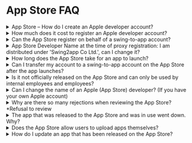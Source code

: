 # App Store FAQ

<details>

<summary>App Store – How do I create an Apple developer account?</summary>

I'll post a link to how to create an Apple developer account.

Please check the link.&#x20;

**☞ **<mark style="color:blue;">**See how to create an Apple developer account**</mark>

</details>

<details>

<summary>How much does it cost to register an Apple developer account?</summary>

The 1-year subscription to the Apple developer account costs KRW 129,000.

An Apple developer account costs 1 year and must be renewed every 1 year.

If you can't pay before the expiration of the subscription period, the app will be dropped from the App Store.

(Apps that have gone down can be re-registered after paying the fee)

</details>

<details>

<summary>Can the App Store register on behalf of a swing-to-app account?</summary>

Yes you can.

If it's difficult for users to create their own Apple developer account, or if the developer is incurred, they can launch your app to the App Store with a swing-to-app account.

\*Google cannot register as an account proxy

When you apply for an App Store upload, please agree to the proxy registration notices registered in the application and you will register with your Swing-to-App account.

However, regarding proxy registration, you must check and agree to all of the following notes.

![](<../.gitbook/assets/앱스토어 등록 주의사항.png>)

</details>

<details>

<summary>App Store Developer Name at the time of proxy registration: I am distributed under 'Swing2app Co Ltd.', can I change it?</summary>

If you register on behalf of the App Store with a Swing-to-App account, the name of the App Store developer will be distributed as 'Swing2app Co Ltd'.

Because you register as a swing-to-app account, you can't specify a distributor name per app.

Therefore, you should use the Swing-to-App development mission as it is.

**If you want users to distribute it under their preferred name, please create an Apple developer account.**

When uploading to the App Store, fill in the Apple developer account you created: Enter your ID and password and we'll upload it to that account.

The developer name naturally applies as the username.&#x20;

**☞ **<mark style="color:blue;">**\[Go to see how to create an Apple developer account]**</mark>

</details>

<details>

<summary>How long does the App Store take for an app to launch?</summary>

It usually takes less than a week (7 days).

However, it may take longer than the time above because Apple often refuses to review.

Please allow time to wait for the review.

</details>

<details>

<summary>Can I transfer my account to a swing-to-app account on the App Store after the app launches?</summary>

Yes you can.

After launching with a Swing-to-App Developer account, if you've registered for your Apple Developer account, you can move your app to that account.

However, moving the app to that account also requires you to re-register the app, so you will need to purchase an upload ticket and apply for upload. \_(App Store upload ticket costs KRW 20,000)

In the Upload Application notebox, you can fill in the existing released app transfer request, and fill in the account:ID and password you created.

</details>

<details>

<summary>Is it not officially released on the App Store and can only be used by internal employees and employees?</summary>

The App Store does not approve the official launch of in-house apps for internal use within the company and used only by employees.

This means that you can only launch apps that are available to all users on the App Store.

Therefore, if you create an app that is only available to employees within your company, it will not be available on the App Store, which can be difficult for iPhone users to use.

The only way to do this is to release your app to users who have been added using test-flight, rather than making it officially available to the App Store.

**\[How to use the App Store test-flight]** <mark style="color:blue;">https://wp.swing2app.co.kr/knowledgebase/appstore-testflight/</mark>

The method of use is the same as using a paid app.

You'll need to purchase a swing paid app pass, an app store upload ticket.

After purchasing the upload ticket, please apply for the App Store upload from the App Production History page → the App Operation → Version Management \*App Operation.

It's not an actual official release, but the test-launched app will also be available after being vetted by Apple on the App Store.

Therefore, you will need to fill in all the fields on the upload application to apply. After the application is completed, please email : help@swing2app.co.kr the App Store test-flight request email.

Please collect and send us all the Apple accounts (email addresses) of users who want to use the iPhone app.

Once inside your iPhone, you can check your Apple-ID by entering the Settings menu.

\*Your Apple Account must be sent to the final.

\*If you make any additions in the future, you will need to purchase and apply for a re-upload ticket, so we recommend that you collect and forward the email accounts of all iPhone users.

The launch of the app store test-flight app takes about 3-5 days to review.

It's sooner than an official rollout of the app, and it's almost always approved without rejection.

Once the review and approval is complete, an invit email will be sent to the iPhone users' accounts above.

Users can check the invitation email and download the app to their iPhone.

<mark style="color:red;">**\[Precautions]**</mark>

1\)The launch of the test-flight app has a 90-day service period.

Apple's policy only allows you to use it for 90 days, and if you need more access to the iPhone app, you'll need to request an App Store upload again.

We will then update the app version again to get back to work.

2\) Paid app access is also available only if it is purchased.

Even if it's not an official release, the concept of launching it on the App Store is the same, so if it's not a paid app, it won't be available and you'll be suspended.

Therefore, you should continue to maintain the paid version of the app.

3\) Apple user accounts (email addresses) must be collected when you first apply for an App Store upload.

Each subsequent invitation to a user account, you will incur a cost because you will have to re-submit the upload request for each invitation.

</details>

<details>

<summary>Can I change the name of an Apple (App Store) developer? (If you have your own Apple account)</summary>

**For Apple, you can't change the developer name after you sign up.**

Corporations can register their developer names with corporate names and individuals with English names, so they cannot be changed to other names for convenience.

**Instead , Apple can change your account from "Individual" to → "Corporation."**

Please note that you cannot change a developer's name along the way without any particular reason other than for this reason.

</details>

<details>

<summary>Why are there so many rejections when reviewing the App Store? *Refusal to review</summary>

Apple, unlike Google, has a very tricky way to vet apps. The review will be rejected for a variety of reasons. Let me tell you one of the most prominent examples of refusal to review.

1\) Metadata Policy Violation: If there is no content/content within the app, or there is sexually relevant content, images, or offensive content&#x20;

2\) Design minimum feature violation: When the app is the same as the website (if you create an app like a website, it will not be recognized as an app)&#x20;

3\) Weblink error: If you mistyped the weblink URL associated with the app and the address could not be found, or if it says it is the wrong weblink address,&#x20;

4\) Use an Apple-specific image:&#x20;

5\) Unauthorized use of copyrighted

images: If you use copyrighted images such as icons, etc., similar to the above and use copyrighted images such as brand logos and icons from other companies&#x20;

6\) Image quality: If the image is created with poor or poor quality when working with app icons, standby screen images, etc.&#x20;

7\) Require personal information to sign up: If the registration window asks for personal information such as the user's phone number&#x20;

8\) Private app: You will need to submit a demo account together to verify the contents of the app.&#x20;

The Play Store is judged by a similar policy to Apple, so please check with the Play Store as well. In addition, there are many more cases of Apple refusal to review, so please refer to the relevant post for more information.

**☞ **<mark style="color:blue;">**See Apple App Store App Release Refusal Case**</mark>

</details>

<details>

<summary>The app that was released to the App Store and was in use went down. Why?</summary>

Apple developers, unlike Google, have a 1-year membership period. \*Google uses it for a lifetime

As a result, Apple needs to pay a developer account membership fee every 1 year to renew the subscription period.

If a well-released app has gone down, it's likely that your contract has expired.

Enter the Apple iTunes site, log in with your developer account and check the duration. <mark style="color:blue;">https://itunesconnect.apple.com</mark>

If your contract has expired, a window will appear on the main page asking you to renew your membership.

Please renew your membership on the Apple Developer website. <mark style="color:blue;">https://developer.apple.com/</mark>

\*Apple developer fee: KRW 129,000 per year

</details>

<details>

<summary>Does the App Store allow users to upload apps themselves?</summary>

The App Store doesn't allow you to upload directly even if you have an Apple developer account.

Users cannot upload directly, they can only upload on their own in Swing.

Unlike Google, Apple does not allow users to upload directly because app uploads require the developer's development source, security content related to \*\*\*\* development, etc.

Please note that it can only be uploaded by the developer (swing).

(App Store upload agency: 1 time 20,000 won)

</details>

<details>

<summary>How do I update an app that has been released on the App Store?</summary>

As previously described, the App Store does not allow users to upload directly, so if you have an update, you will need to re-apply for it.

**Please purchase the App Store Upload Application Ticket (1 time 20,000 KRW) and re-apply for the upload.**

Each update costs you to upload, so if you have any modifications, it's a good idea to work on them all at once.

</details>

